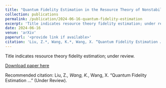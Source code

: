 ```yaml
---
title: "Quantum Fidelity Estimation in the Resource Theory of Nonstabilizerness"
collection: publications
permalink: /publication/2024-06-16-quantum-fidelity-estimation
excerpt: 'Title indicates resource theory fidelity estimation; under review.'
date: 2024-06-16
venue: 'arXiv'
paperurl: '<provide link if available>'
citation: 'Liu, Z.*, Wang, K.*, Wang, X. “Quantum Fidelity Estimation …” (Under Review).'
---
```

Title indicates resource theory fidelity estimation; under review.

[Download paper here](<provide link if available>)

Recommended citation: Liu, Z.*, Wang, K.*, Wang, X. “Quantum Fidelity Estimation …” (Under Review).